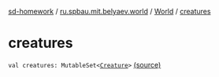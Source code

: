 [sd-homework](../../index.md) / [ru.spbau.mit.belyaev.world](../index.md) / [World](index.md) / [creatures](.)

# creatures

`val creatures: MutableSet<`[`Creature`](../-creature/index.md)`>` [(source)](https://github.com/StasBel/sd-homework/blob/Roguelike/src/main/kotlin/ru/spbau/mit/belyaev/world/World.kt#L9)